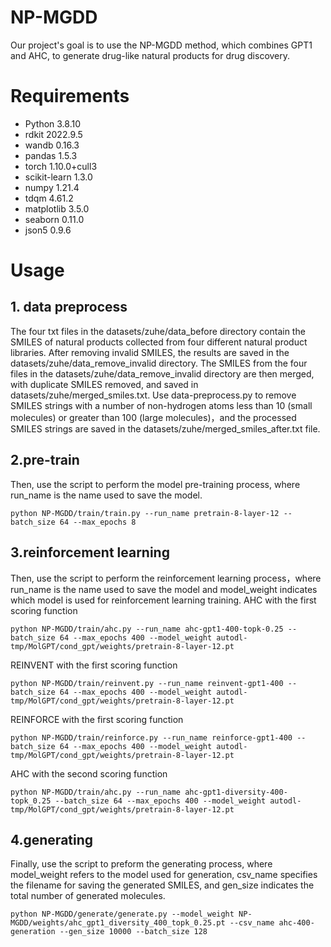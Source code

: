 NP-MGDD
=======
  Our project's goal is to use the NP-MGDD method, which combines GPT1 and AHC, to generate drug-like natural products for drug discovery.
# Requirements
* Python 3.8.10
* rdkit 2022.9.5
* wandb 0.16.3
* pandas 1.5.3
* torch 1.10.0+cull3
* scikit-learn 1.3.0
* numpy 1.21.4
* tdqm 4.61.2
* matplotlib 3.5.0
* seaborn 0.11.0
* json5 0.9.6
# Usage
## 1. data preprocess
The four txt files in the datasets/zuhe/data_before directory contain the SMILES of natural products collected from four different natural product libraries. After removing invalid SMILES, the results are saved in the datasets/zuhe/data_remove_invalid directory. The SMILES from the four files in the datasets/zuhe/data_remove_invalid directory are then merged, with duplicate SMILES removed, and saved in datasets/zuhe/merged_smiles.txt. Use data-preprocess.py to remove SMILES strings with a number of non-hydrogen atoms less than 10 (small molecules) or greater than 100 (large molecules)，and the processed SMILES strings are saved in the datasets/zuhe/merged_smiles_after.txt file.
## 2.pre-train
  Then, use the script to perform the model pre-training process, where run_name is the name used to save the model.
~~~
python NP-MGDD/train/train.py --run_name pretrain-8-layer-12 --batch_size 64 --max_epochs 8
~~~
## 3.reinforcement learning
  Then, use the script to perform the reinforcement learning process，where run_name is the name used to save the model and model_weight indicates which model is used for reinforcement learning training.
  AHC with the first scoring function 
~~~
python NP-MGDD/train/ahc.py --run_name ahc-gpt1-400-topk-0.25 --batch_size 64 --max_epochs 400 --model_weight autodl-tmp/MolGPT/cond_gpt/weights/pretrain-8-layer-12.pt
~~~
  REINVENT with the first scoring function
~~~
python NP-MGDD/train/reinvent.py --run_name reinvent-gpt1-400 --batch_size 64 --max_epochs 400 --model_weight autodl-tmp/MolGPT/cond_gpt/weights/pretrain-8-layer-12.pt
~~~
REINFORCE with the first scoring function
~~~
python NP-MGDD/train/reinforce.py --run_name reinforce-gpt1-400 --batch_size 64 --max_epochs 400 --model_weight autodl-tmp/MolGPT/cond_gpt/weights/pretrain-8-layer-12.pt
~~~
  AHC with the second scoring function
~~~
python NP-MGDD/train/ahc.py --run_name ahc-gpt1-diversity-400-topk_0.25 --batch_size 64 --max_epochs 400 --model_weight autodl-tmp/MolGPT/cond_gpt/weights/pretrain-8-layer-12.pt
~~~
## 4.generating
  Finally, use the script to preform the generating process, where model_weight refers to the model used for generation, csv_name specifies the filename for saving the generated SMILES, and gen_size indicates the total number of generated molecules.
~~~
python NP-MGDD/generate/generate.py --model_weight NP-MGDD/weights/ahc_gpt1_diversity_400_topk_0.25.pt --csv_name ahc-400-generation --gen_size 10000 --batch_size 128
~~~
